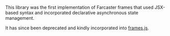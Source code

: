This library was the first implementation of Farcaster frames that used JSX-based syntax and incorporated declarative asynchronous state management.

It has since been deprecated and kindly incorporated into [frames.js](https://github.com/framesjs/frames.js).
